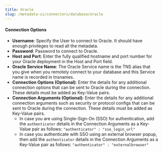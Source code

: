 ```yaml
---
title: Oracle
slug: /metadata-ui/connectors/database/oracle
---
```


<ConnectorIntro connector="Oracle" hasProfiler="true" hasDBT="true" />

<Requirements />

<MetadataIngestionService connector="Oracle"/>

<h4>Connection Options</h4>

- **Username**: Specify the User to connect to Oracle. It should have enough privileges to read all the metadata.
- **Password**: Password to connect to Oracle.
- **Host and Port**: Enter the fully qualified hostname and port number for your Oracle deployment in the Host and Port field.
- **Oracle Service Name**: The Oracle Service name is the TNS alias that you give when you remotely connect to your database and this Service name is recorded in tnsnames.
- **Connection Options (Optional)**: Enter the details for any additional connection options that can be sent to Oracle during the connection. These details must be added as Key-Value pairs.
- **Connection Arguments (Optional)**: Enter the details for any additional connection arguments such as security or protocol configs that can be sent to Oracle during the connection. These details must be added as Key-Value pairs. 
  - In case you are using Single-Sign-On (SSO) for authentication, add the `authenticator` details in the Connection Arguments as a Key-Value pair as follows: `"authenticator" : "sso_login_url"`
  - In case you authenticate with SSO using an external browser popup, then add the `authenticator` details in the Connection Arguments as a Key-Value pair as follows: `"authenticator" : "externalbrowser"`

<IngestionScheduleAndDeploy />

<ConnectorOutro connector="Oracle" hasProfiler="true" hasDBT="true" />

